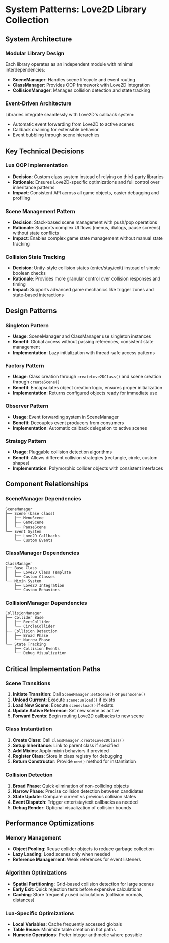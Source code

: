 # System Patterns: Love2D Library Collection

## System Architecture

### Modular Library Design
Each library operates as an independent module with minimal interdependencies:
- **SceneManager**: Handles scene lifecycle and event routing
- **ClassManager**: Provides OOP framework with Love2D integration
- **CollisionManager**: Manages collision detection and state tracking

### Event-Driven Architecture
Libraries integrate seamlessly with Love2D's callback system:
- Automatic event forwarding from Love2D to active scenes
- Callback chaining for extensible behavior
- Event bubbling through scene hierarchies

## Key Technical Decisions

### Lua OOP Implementation
- **Decision**: Custom class system instead of relying on third-party libraries
- **Rationale**: Ensures Love2D-specific optimizations and full control over inheritance patterns
- **Impact**: Consistent API across all game objects, easier debugging and profiling

### Scene Management Pattern
- **Decision**: Stack-based scene management with push/pop operations
- **Rationale**: Supports complex UI flows (menus, dialogs, pause screens) without state conflicts
- **Impact**: Enables complex game state management without manual state tracking

### Collision State Tracking
- **Decision**: Unity-style collision states (enter/stay/exit) instead of simple boolean checks
- **Rationale**: Provides more granular control over collision responses and timing
- **Impact**: Supports advanced game mechanics like trigger zones and state-based interactions

## Design Patterns

### Singleton Pattern
- **Usage**: SceneManager and ClassManager use singleton instances
- **Benefit**: Global access without passing references, consistent state management
- **Implementation**: Lazy initialization with thread-safe access patterns

### Factory Pattern
- **Usage**: Class creation through `createLove2DClass()` and scene creation through `createScene()`
- **Benefit**: Encapsulates object creation logic, ensures proper initialization
- **Implementation**: Returns configured objects ready for immediate use

### Observer Pattern
- **Usage**: Event forwarding system in SceneManager
- **Benefit**: Decouples event producers from consumers
- **Implementation**: Automatic callback delegation to active scenes

### Strategy Pattern
- **Usage**: Pluggable collision detection algorithms
- **Benefit**: Allows different collision strategies (rectangle, circle, custom shapes)
- **Implementation**: Polymorphic collider objects with consistent interfaces

## Component Relationships

### SceneManager Dependencies
```
SceneManager
├── Scene (base class)
│   ├── MenuScene
│   ├── GameScene
│   └── PauseScene
└── Event System
    ├── Love2D Callbacks
    └── Custom Events
```

### ClassManager Dependencies
```
ClassManager
├── Base Class
│   ├── Love2D Class Template
│   └── Custom Classes
└── Mixin System
    ├── Love2D Integration
    └── Custom Behaviors
```

### CollisionManager Dependencies
```
CollisionManager
├── Collider Base
│   ├── RectCollider
│   └── CircleCollider
├── Collision Detection
│   ├── Broad Phase
│   └── Narrow Phase
└── State Tracking
    ├── Collision Events
    └── Debug Visualization
```

## Critical Implementation Paths

### Scene Transitions
1. **Initiate Transition**: Call `SceneManager:setScene()` or `pushScene()`
2. **Unload Current**: Execute `scene:unload()` if exists
3. **Load New Scene**: Execute `scene:load()` if exists
4. **Update Active Reference**: Set new scene as active
5. **Forward Events**: Begin routing Love2D callbacks to new scene

### Class Instantiation
1. **Create Class**: Call `classManager.createLove2DClass()`
2. **Setup Inheritance**: Link to parent class if specified
3. **Add Mixins**: Apply mixin behaviors if provided
4. **Register Class**: Store in class registry for debugging
5. **Return Constructor**: Provide `new()` method for instantiation

### Collision Detection
1. **Broad Phase**: Quick elimination of non-colliding objects
2. **Narrow Phase**: Precise collision detection between candidates
3. **State Update**: Compare current vs previous collision states
4. **Event Dispatch**: Trigger enter/stay/exit callbacks as needed
5. **Debug Render**: Optional visualization of collision bounds

## Performance Optimizations

### Memory Management
- **Object Pooling**: Reuse collider objects to reduce garbage collection
- **Lazy Loading**: Load scenes only when needed
- **Reference Management**: Weak references for event listeners

### Algorithm Optimizations
- **Spatial Partitioning**: Grid-based collision detection for large scenes
- **Early Exit**: Quick rejection tests before expensive calculations
- **Caching**: Store frequently used calculations (collision normals, distances)

### Lua-Specific Optimizations
- **Local Variables**: Cache frequently accessed globals
- **Table Reuse**: Minimize table creation in hot paths
- **Numeric Operations**: Prefer integer arithmetic where possible
